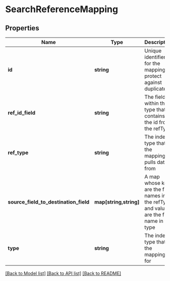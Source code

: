 # SearchReferenceMapping

## Properties
Name | Type | Description | Notes
------------ | ------------- | ------------- | -------------
**id** | **string** | Unique identifier for the mapping to protect against duplicates | 
**ref_id_field** | **string** | The field within the type that contains the id from the refType | 
**ref_type** | **string** | The index type that the mapping pulls data from | 
**source_field_to_destination_field** | **map[string,string]** | A map whose keys are the field names in the refType and values are the field name in the type | 
**type** | **string** | The index type that the mapping is for | 

[[Back to Model list]](../README.md#documentation-for-models) [[Back to API list]](../README.md#documentation-for-api-endpoints) [[Back to README]](../README.md)



